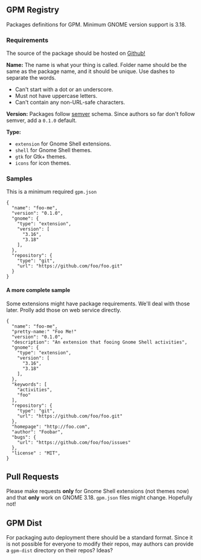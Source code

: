 ## GPM Registry
Packages definitions for GPM. Minimum GNOME version support is 3.18.

### Requirements
The source of the package should be hosted on [Github!](http://github.com/)

**Name:** The name is what your thing is called. Folder name should be the same as the package name, and it should be unique. Use dashes to separate the words.
- Can't start with a dot or an underscore.
- Must not have uppercase letters.
- Can't contain any non-URL-safe characters.

**Version:**
Packages follow [semver](http://semver.org/) schema. Since authors so far don't follow semver, add a `0.1.0` default.  

**Type:**
- `extension` for Gnome Shell extensions.
- `shell` for Gnome Shell themes.
- `gtk` for Gtk+ themes.
- `icons` for icon themes.


### Samples
This is a minimum required `gpm.json`

```
{
  "name": "foo-me",
  "version": "0.1.0",
  "gnome": {
    "type": "extension",
    "version": [
      "3.16",
      "3.18"
    ],
  },  
  "repository": {
    "type": "git",
    "url": "https://github.com/foo/foo.git"
  }
}
```


#### A more complete sample
Some extensions might have package requirements. We'll deal with those later. Prolly add those on web service directly.
```
{
  "name": "foo-me",
  "pretty-name:" "Foo Me!"
  "version": "0.1.0",
  "description": "An extension that fooing Gnome Shell activities",
  "gnome": {
    "type": "extension",
    "version": [
      "3.16",
      "3.18"
    ],
  },
  "keywords": [
    "activities",
    "foo"  
  ],
  "repository": {
    "type": "git",
    "url": "https://github.com/foo/foo.git"
  },
  "homepage": "http://foo.com",
  "author": "Foobar",
  "bugs": {
    "url": "https://github.com/foo/foo/issues"
  },
  "license" : "MIT",
}
```

## Pull Requests

Please make requests **only** for Gnome Shell extensions (not themes now) and that **only** work on GNOME 3.18. `gpm.json` files might change. Hopefully not!

## GPM Dist
For packaging auto deployment there should be a standard format. Since it is not possible for everyone to modify their repos, may authors can provide a `gpm-dist` directory on their repos? Ideas? 

